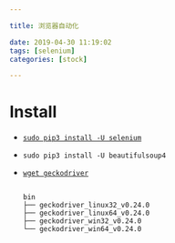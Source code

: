 ```yaml
---

title: 浏览器自动化

date: 2019-04-30 11:19:02
tags: [selenium]
categories: [stock]

---
```


# Install

- [`sudo pip3 install -U selenium`](https://seleniumhq.github.io/selenium/docs/api/py/)

- `sudo pip3 install -U beautifulsoup4`

- [`wget geckodriver`](https://github.com/mozilla/geckodriver/releases)

    ```shell

    bin
    ├── geckodriver_linux32_v0.24.0
    ├── geckodriver_linux64_v0.24.0
    ├── geckodriver_win32_v0.24.0
    └── geckodriver_win64_v0.24.0

    ```
